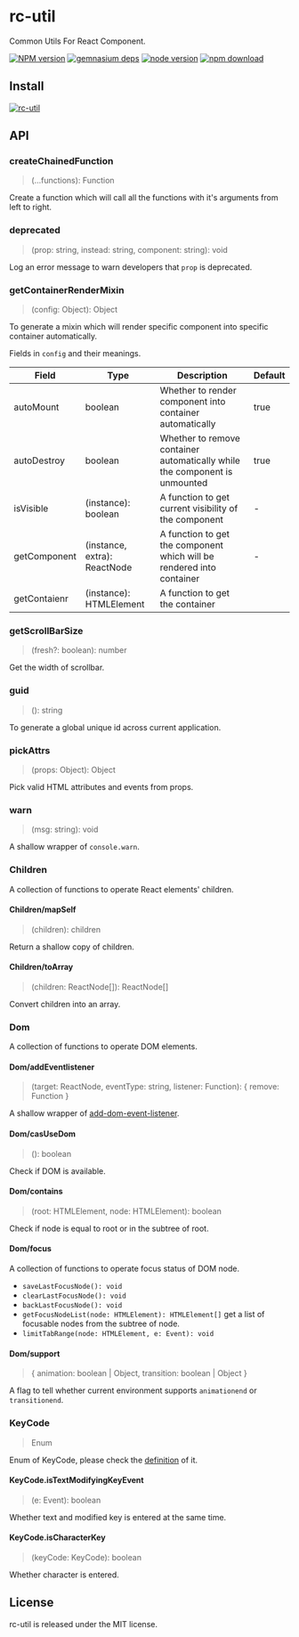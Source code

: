 # rc-util

Common Utils For React Component.

[![NPM version][npm-image]][npm-url]
[![gemnasium deps][gemnasium-image]][gemnasium-url]
[![node version][node-image]][node-url]
[![npm download][download-image]][download-url]

[npm-image]: http://img.shields.io/npm/v/rc-util.svg?style=flat-square
[npm-url]: http://npmjs.org/package/rc-util
[travis-image]: https://img.shields.io/travis/react-component/util.svg?style=flat-square
[travis-url]: https://travis-ci.org/react-component/util
[coveralls-image]: https://img.shields.io/coveralls/react-component/util.svg?style=flat-square
[coveralls-url]: https://coveralls.io/r/react-component/util?branch=master
[gemnasium-image]: http://img.shields.io/gemnasium/react-component/util.svg?style=flat-square
[gemnasium-url]: https://gemnasium.com/react-component/util
[node-image]: https://img.shields.io/badge/node.js-%3E=_0.10-green.svg?style=flat-square
[node-url]: http://nodejs.org/download/
[download-image]: https://img.shields.io/npm/dm/rc-util.svg?style=flat-square
[download-url]: https://npmjs.org/package/rc-util

## Install

[![rc-util](https://nodei.co/npm/rc-util.png)](https://npmjs.org/package/rc-util)

## API

### createChainedFunction

> (...functions): Function

Create a function which will call all the functions with it's arguments from left to right.

### deprecated

> (prop: string, instead: string, component: string): void

Log an error message to warn developers that `prop` is deprecated.

### getContainerRenderMixin

> (config: Object): Object

To generate a mixin which will render specific component into specific container automatically.

Fields in `config` and their meanings.

| Field | Type | Description | Default |
|-------|------|-------------|---------|
| autoMount | boolean | Whether to render component into container automatically | true |
| autoDestroy | boolean | Whether to remove container automatically while the component is unmounted | true |
| isVisible | (instance): boolean | A function to get current visibility of the component | - |
| getComponent | (instance, extra): ReactNode | A function to get the component which will be rendered into container | - |
| getContaienr | (instance): HTMLElement | A function to get the container | |

### getScrollBarSize

> (fresh?: boolean): number

Get the width of scrollbar.

### guid

> (): string

To generate a global unique id across current application.

### pickAttrs

> (props: Object): Object

Pick valid HTML attributes and events from props.

### warn

> (msg: string): void

A shallow wrapper of `console.warn`.

### Children

A collection of functions to operate React elements' children.

#### Children/mapSelf

> (children): children

Return a shallow copy of children.

#### Children/toArray

> (children: ReactNode[]): ReactNode[]

Convert children into an array.

### Dom

A collection of functions to operate DOM elements.

#### Dom/addEventlistener

> (target: ReactNode, eventType: string, listener: Function): { remove: Function }

A shallow wrapper of [add-dom-event-listener](https://github.com/yiminghe/add-dom-event-listener).

#### Dom/casUseDom

> (): boolean

Check if DOM is available.

#### Dom/contains

> (root: HTMLElement, node: HTMLElement): boolean

Check if node is equal to root or in the subtree of root.

#### Dom/focus

A collection of functions to operate focus status of DOM node.

* `saveLastFocusNode(): void`
* `clearLastFocusNode(): void`
* `backLastFocusNode(): void`
* `getFocusNodeList(node: HTMLElement): HTMLElement[]` get a list of focusable nodes from the subtree of node.
* `limitTabRange(node: HTMLElement, e: Event): void`

#### Dom/support

> { animation: boolean | Object, transition: boolean | Object }

A flag to tell whether current environment supports `animationend` or `transitionend`.

### KeyCode

> Enum

Enum of KeyCode, please check the [definition](https://github.com/react-component/util/blob/master/src/KeyCode.js) of it.

#### KeyCode.isTextModifyingKeyEvent

> (e: Event): boolean

Whether text and modified key is entered at the same time.

#### KeyCode.isCharacterKey

> (keyCode: KeyCode): boolean

Whether character is entered.

## License

rc-util is released under the MIT license.
